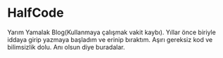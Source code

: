 # HalfCode
Yarım Yamalak Blog(Kullanmaya çalışmak vakit kaybı).
Yıllar önce biriyle iddaya girip yazmaya başladım ve erinip bıraktım.
Aşırı gereksiz kod ve bilimsizlik dolu.
Anı olsun diye buradalar.
